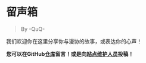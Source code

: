 # 留声箱

> By -QuQ-

我们欢迎你在这里分享你与漫协的故事，或表达你的心声！

**您可以在GitHub[仓库](https://github.com/orgs/WHUDAYS/discussions)留言！或是向[站点维护人员](/maintainer/)投稿！**